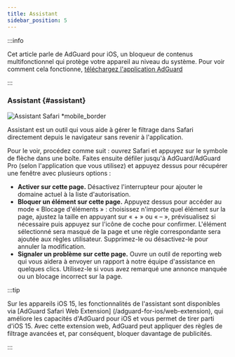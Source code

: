 ```yaml
---
title: Assistant
sidebar_position: 5
---
```


:::info

Cet article parle de AdGuard pour iOS, un bloqueur de contenus multifonctionnel qui protège votre appareil au niveau du système. Pour voir comment cela fonctionne, [téléchargez l'application AdGuard](https://agrd.io/download-kb-adblock)

:::

### Assistant {#assistant}

![Assistant Safari \*mobile\_border](https://cdn.adtidy.org/public/Adguard/kb/iOS/features/assistant_en.jpeg)

Assistant est un outil qui vous aide à gérer le filtrage dans Safari directement depuis le navigateur sans revenir à l'application.

Pour le voir, procédez comme suit : ouvrez Safari et appuyez sur le symbole de flèche dans une boîte. Faites ensuite défiler jusqu'à AdGuard/AdGuard Pro (selon l'application que vous utilisez) et appuyez dessus pour récupérer une fenêtre avec plusieurs options :

- **Activer sur cette page.**
  Désactivez l'interrupteur pour ajouter le domaine actuel à la liste d'autorisation.
- **Bloquer un élément sur cette page.**
  Appuyez dessus pour accéder au mode « Blocage d'éléments » : choisissez n'importe quel élément sur la page, ajustez la taille en appuyant sur « + » ou « – », prévisualisez si nécessaire puis appuyez sur l'icône de coche pour confirmer. L'élément sélectionné sera masqué de la page et une règle correspondante sera ajoutée aux règles utilisateur. Supprimez-le ou désactivez-le pour annuler la modification.
- **Signaler un problème sur cette page.**
  Ouvre un outil de reporting web qui vous aidera à envoyer un rapport à notre équipe d'assistance en quelques clics. Utilisez-le si vous avez remarqué une annonce manquée ou un blocage incorrect sur la page.

:::tip

Sur les appareils iOS 15, les fonctionnalités de l'assistant sont disponibles via [AdGuard Safari Web Extension] (/adguard-for-ios/web-extension), qui améliore les capacités d'AdGuard pour iOS et vous permet de tirer parti d'iOS 15. Avec cette extension web, AdGuard peut appliquer des règles de filtrage avancées et, par conséquent, bloquer davantage de publicités.

:::
